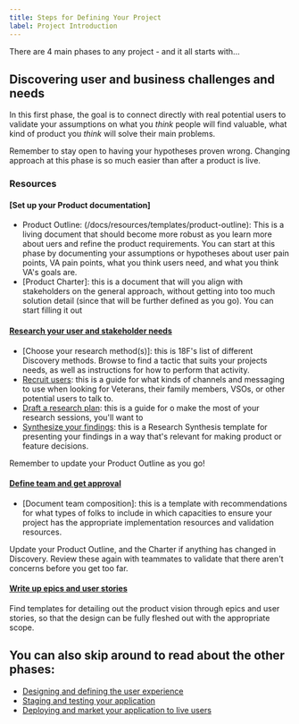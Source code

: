 ```yaml
---
title: Steps for Defining Your Project
label: Project Introduction
---
```


There are 4 main phases to any project - and it all starts with...

## Discovering user and business challenges and needs
In this first phase, the goal is to connect directly with real potential users to validate your assumptions on what you *think* people will find valuable, what kind of product you *think* will solve their main problems.

Remember to stay open to having your hypotheses proven wrong. Changing approach at this phase is so much easier than after a product is live.

### Resources

#### [Set up your Product documentation]
- Product Outline: (/docs/resources/templates/product-outline): This is a living document that should become more robust as you learn more about uers and refine the product requirements. You can start at this phase by documenting your assumptions or hypotheses about user pain points, VA pain points, what you think users need, and what you think VA's goals are.
- [Product Charter]: this is a document that will you align with stakeholders on the general approach, without getting into too much solution detail (since that will be further defined as you go). You can start filling it out

#### [Research your user and stakeholder needs](./understanding-user-needs)
- [Choose your research method(s)]: this is 18F's list of different Discovery methods. Browse to find a tactic that suits your projects needs, as well as instructions for how to perform that activity.
- [Recruit users](): this is a guide for what kinds of channels and messaging to use when looking for Veterans, their family members, VSOs, or other potential users to talk to.
- [Draft a research plan](): this is a guide for o make the most of your research sessions, you'll want to 
- [Synthesize your findings](): this is a Research Synthesis template for presenting your findings in a way that's relevant for  making product or feature decisions.

Remember to update your Product Outline as you go!

#### [Define team and get approval](./)

- [Document team composition]: this is a template with recommendations for what types of folks to include in which capacities to ensure your project has the appropriate implementation resources and validation resources.

Update your Product Outline, and the Charter if anything has changed in Discovery. Review these again with teammates to validate that there aren't concerns before you get too far.

#### [Write up epics and user stories](./)

Find templates for detailing out the product vision through epics and user stories, so that the design can be fully fleshed out with the appropriate scope.

## You can also skip around to read about the other phases:
- [Designing and defining the user experience](../design-process/design-process.html)
- [Staging and testing your application](../development-process/getting-started.html)
- [Deploying and market your application to live users](../?)
